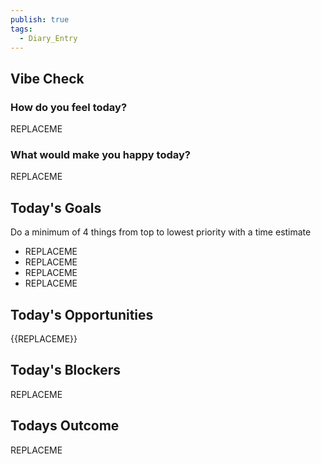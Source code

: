 ```yaml
---
publish: true
tags:
  - Diary_Entry
---
```


## Vibe Check

### How do you feel today?
REPLACEME

### What would make you happy today?
REPLACEME

## Today's Goals
Do a minimum of 4 things from top to lowest priority with a time estimate

- REPLACEME
- REPLACEME
- REPLACEME
- REPLACEME

## Today's Opportunities
{{REPLACEME}}

## Today's Blockers
REPLACEME

## Todays Outcome
REPLACEME
